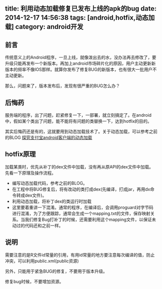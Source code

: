 title: 利用动态加载修复已发布上线的apk的bug
date: 2014-12-17 14:56:38
tags: [android,hotfix,动态加载]
category: android开发
---
## 前言
传统意义上的Android程序，一旦上线，就像泼出去的水，没办法再去修改了，要升级只能再发布一个新版本。再加上android市场碎片化的原因，用户主动更新新版本的频率不像IOS那样。就算你发布了修复BUG的新版本，也有很大一批用户不主动更新。

那么，问题来了，版本发布后，发现有很严重的BUG怎么办？

<!-- more -->

## 后悔药
服务端的程序，出了问题，赶紧修复一下，一部署，就立刻搞定了。在android中，假如某个类出了问题，能不能将有问题的类替换一下，达到hotfix的目的。

其实后悔药还是有的，这就要用到动态加载技术了。关于动态加载，可以参考之前的BLOG [探究支付宝android客户端的动态加载](/2014/09/29/alipay-dynamic_load/ "探究支付宝android客户端的动态加载")

## hotfix原理
加载某类时，优先从补丁的dex文件中加载，没有再从原API的dex文件中加载。先看一下原理及操作流程。

- 编写动态加载代码，参考之前的BLOG。
- 在工程中将BUG修复后，将有改动的类打成dex(先编译，打成jar，再用dx命令转成dex文件)。
- 利用动态加载，将补丁dex的类运行时加载
- 这里要着重讲一下混淆。通常的程序，在编译后，会调用proguard对字节码进行混淆，为了方便跟踪，通常会生成一个mapping.txt的文件，保存映射关系。当我们修复Bug打补丁的时候，还需要利用这个mapping文件，以保证未动过的代码还和之前一样。

## 说明
需要注意的是R文件id常量的引用，有用id常量的地方要注意每次编译的值，防止冲突，可以利用public.xml(public资源)

另外，只能用于紧急BUG的修复，不要用于版本升级。

修复bug时候，不要增加资源。



